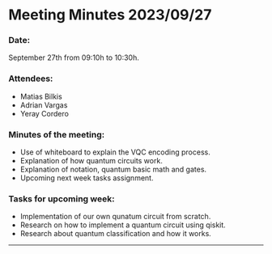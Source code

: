 # Meeting Minutes 2023/09/27

### Date: 
September 27th from 09:10h to 10:30h.

### Attendees: 
* Matias Bilkis
* Adrian Vargas
* Yeray Cordero

### Minutes of the meeting: 
* Use of whiteboard to explain the VQC encoding process.
* Explanation of how quantum circuits work.
* Explanation of notation, quantum basic math and gates.
* Upcoming next week tasks assignment.

### Tasks for upcoming week:
* Implementation of our own qunatum circuit from scratch.
* Research on how to implement a quantum circuit using qiskit.
* Research about quantum classification and how it works.

---
